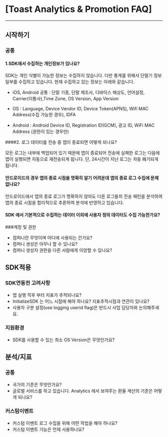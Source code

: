 # [Toast Analytics & Promotion FAQ]
***

## 시작하기
### 공통
#### 1.SDK에서 수집하는 개인정보가 있나요?
 

SDK는 개인 식별이 가능한 정보는 수집하지 않습니다. 다만 통계를 위해서 단말기 정보 일부를 수집하고 있습니다.
현재 수집하고 있는 정보는 아래와 같습니다.
* iOS, Android 공통 : 단말 기종, 단말 제조사, 디바이스 해상도, 언어설정, Carrier(이통사),Time Zone, OS Version, App Version 

* OS : Language, Device Vendor ID, Device Token(APNS), Wifi MAC Address(수집 가능한 경우), IDFA

* Android : Android Device ID, Registration ID(GCM), 광고 ID, WiFi MAC Address (권한이 있는 경우만) 



####2. 로그 데이터를 전송 중 앱이 종료되면 어떻게 되나요?

모든 로그는 내부에 백업되어 있기 때문에 앱이 종료되어 전송에 실패한 로그는 다음에 앱이 실행되면 자동으로
재전송되게 됩니다. 단, 24시간이 지난 로그는 자동 폐기되게 됩니다.

#### 안드로이드의 경우 앱의 종료 시점을 명확히 알기 어려운데 앱의 종료 로그 수집에 문제 없나요?

안드로이드에서 앱의 종료 로그가 명확하지 않아도 다른 로그들의 전송 패턴을 분석하여 앱의 종료 시점을 합리적으로 추론하여 분석에 반영하고 있습니다.

#### SDK 에서 기본적으로 수집하는 데이터 이외에 사용자 정의 데이터도 수집 가능한가요?

###계정 및 권한
* 컴퍼니란 무엇이며 어디에 사용되는 건가요?
* 컴퍼니 생성은 아무나 할 수 있나요?
* 컴퍼니 생성자 권한을 다른 사람에게 이양할 수 있나요?


## SDK적용
### SDK연동전 고려사항
* 앱 실행 직후 부터 지표가 추적되나요?
* InitializeSDK 는 어느 시점에 해야 하나요? 지표추적시점과 연관이 있나요?
* 사용자 구분 설정(use logging userid flag)은 반드시 사업 담당자와 논의해주세요.

### 지원환경
* SDK를 사용할 수 있는 최소 OS Version은 무엇인가요?


## 분석/지표
### 공통
* 국가의 기준은 무엇인가요?
* 글로벌 서비스를 하고 있습니다. Analytics 에서 보여주는 환율 계산의 기준은 어떻게 되나요?


### 커스텀이벤트
* 커스텀 이벤트 로그 수집을 위해 어떤 작업을 해야 하나요?
* 커스텀 이벤트 기능은 언제 사용하나요?

